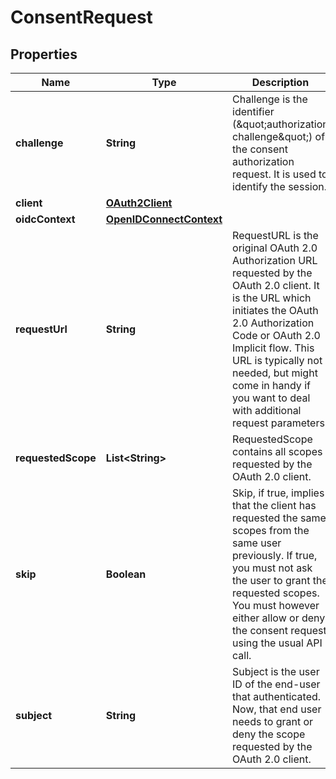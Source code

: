 
# ConsentRequest

## Properties
Name | Type | Description | Notes
------------ | ------------- | ------------- | -------------
**challenge** | **String** | Challenge is the identifier (\&quot;authorization challenge\&quot;) of the consent authorization request. It is used to identify the session. |  [optional]
**client** | [**OAuth2Client**](OAuth2Client.md) |  |  [optional]
**oidcContext** | [**OpenIDConnectContext**](OpenIDConnectContext.md) |  |  [optional]
**requestUrl** | **String** | RequestURL is the original OAuth 2.0 Authorization URL requested by the OAuth 2.0 client. It is the URL which initiates the OAuth 2.0 Authorization Code or OAuth 2.0 Implicit flow. This URL is typically not needed, but might come in handy if you want to deal with additional request parameters. |  [optional]
**requestedScope** | **List&lt;String&gt;** | RequestedScope contains all scopes requested by the OAuth 2.0 client. |  [optional]
**skip** | **Boolean** | Skip, if true, implies that the client has requested the same scopes from the same user previously. If true, you must not ask the user to grant the requested scopes. You must however either allow or deny the consent request using the usual API call. |  [optional]
**subject** | **String** | Subject is the user ID of the end-user that authenticated. Now, that end user needs to grant or deny the scope requested by the OAuth 2.0 client. |  [optional]



